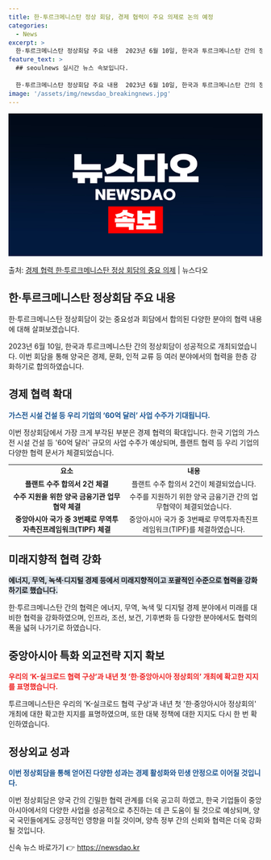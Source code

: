```yaml
---
title: 한-투르크메니스탄 정상 회담, 경제 협력이 주요 의제로 논의 예정
categories:
  - News
excerpt: >
  한·투르크메니스탄 정상회담 주요 내용  2023년 6월 10일, 한국과 투르크메니스탄 간의 정상회담이 성공적…
feature_text: >
  ## seoulnews 실시간 뉴스 속보입니다.

  한·투르크메니스탄 정상회담 주요 내용  2023년 6월 10일, 한국과 투르크메니스탄 간의 정상회담이 성공적…
image: '/assets/img/newsdao_breakingnews.jpg'
---
```


![뉴스다오 속보](/assets/img/newsdao_breakingnews.jpg)

<p>출처: <a href="https://newsdao.kr/4182" rel="dofollow">경제 협력 한·투르크메니스탄 정상 회담의 중요 의제</a> | 뉴스다오</p>

<h2 data-ke-size="size26">한·투르크메니스탄 정상회담 주요 내용</h2>
한·투르크메니스탄 정상회담이 갖는 중요성과 회담에서 합의된 다양한 분야의 협력 내용에 대해 살펴보겠습니다.

<p data-ke-size="size16">2023년 6월 10일, 한국과 투르크메니스탄 간의 정상회담이 성공적으로 개최되었습니다. 이번 회담을 통해 양국은 경제, 문화, 인적 교류 등 여러 분야에서의 협력을 한층 강화하기로 합의하였습니다.</p>

<h2 data-ke-size="size26">경제 협력 확대</h2>
<b><span style="color: #1a5490;">가스전 시설 건설 등 우리 기업의 ‘60억 달러’ 사업 수주가 기대됩니다.</span></b>

이번 정상회담에서 가장 크게 부각된 부분은 경제 협력의 확대입니다. 한국 기업의 가스전 시설 건설 등 '60억 달러' 규모의 사업 수주가 예상되며, 플랜트 협력 등 우리 기업의 다양한 협력 문서가 체결되었습니다.

<table>
  <tr>
    <td style="text-align: center; height: 17px;"><b>요소</b></td>
    <td style="text-align: center; height: 17px;"><b>내용</b></td>
  </tr>
  <tr>
    <td style="text-align: center; height: 17px;"><b>플랜트 수주 합의서 2건 체결</b></td>
    <td style="text-align: center; height: 17px;">플랜트 수주 합의서 2건이 체결되었습니다.</td>
  </tr>
  <tr>
    <td style="text-align: center; height: 17px;"><b>수주 지원을 위한 양국 금융기관 업무협약 체결</b></td>
    <td style="text-align: center; height: 17px;">수주를 지원하기 위한 양국 금융기관 간의 업무협약이 체결되었습니다.</td>
  </tr>
  <tr>
    <td style="text-align: center; height: 17px;"><b>중앙아시아 국가 중 3번째로 무역투자촉진프레임워크(TIPF) 체결</b></td>
    <td style="text-align: center; height: 17px;">중앙아시아 국가 중 3번째로 무역투자촉진프레임워크(TIPF)를 체결하였습니다.</td>
  </tr>
</table>

<h2 data-ke-size="size26">미래지향적 협력 강화</h2>
<b><span style="background-color: #21538527;">에너지, 무역, 녹색·디지털 경제 등에서 미래지향적이고 포괄적인 수준으로 협력을 강화하기로 했습니다.</span></b>

한·투르크메니스탄 간의 협력은 에너지, 무역, 녹색 및 디지털 경제 분야에서 미래를 대비한 협력을 강화하였으며, 인프라, 조선, 보건, 기후변화 등 다양한 분야에서도 협력의 폭을 넓혀 나가기로 하였습니다.

<h2 data-ke-size="size26">중앙아시아 특화 외교전략 지지 확보</h2>
<b><span style="color: #ee2323;">우리의 ‘K-실크로드 협력 구상’과 내년 첫 ‘한·중앙아시아 정상회의’ 개최에 확고한 지지를 표명했습니다.</span></b>

투르크메니스탄은 우리의 'K-실크로드 협력 구상'과 내년 첫 '한·중앙아시아 정상회의' 개최에 대한 확고한 지지를 표명하였으며, 또한 대북 정책에 대한 지지도 다시 한 번 확인하였습니다.

<h2 data-ke-size="size26">정상외교 성과</h2>
<b><span style="color: #1a5490;">이번 정상회담을 통해 얻어진 다양한 성과는 경제 활성화와 민생 안정으로 이어질 것입니다.</span></b>

이번 정상회담은 양국 간의 긴밀한 협력 관계를 더욱 공고히 하였고, 한국 기업들이 중앙아시아에서의 다양한 사업을 성공적으로 추진하는 데 큰 도움이 될 것으로 예상되며, 양국 국민들에게도 긍정적인 영향을 미칠 것이며, 양측 정부 간의 신뢰와 협력은 더욱 강화될 것입니다. 

신속 뉴스 바로가기 👉 <a href="https://newsdao.kr" rel="dofollow">https://newsdao.kr</a>


